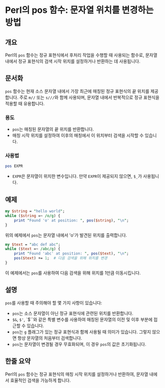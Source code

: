 <!--
Meta Description: # Perl의 pos 함수: 문자열 위치를 변경하는 방법 ## 개요 Perl의 `pos` 함수는 정규 표현식에서 후처리 작업을 수행할 때 사용되는 함수로, 문자열 내에서 정규 표현식의 검색 시작 위치를 설정하거나 반환하는 데 사용됩니다. ## 문서화 `pos` 함수는 ...
Meta Keywords: pos, 위치를, 문자열, 내에서, 검색을
-->

# Perl의 pos 함수: 문자열 위치를 변경하는 방법

## 개요
Perl의 `pos` 함수는 정규 표현식에서 후처리 작업을 수행할 때 사용되는 함수로, 문자열 내에서 정규 표현식의 검색 시작 위치를 설정하거나 반환하는 데 사용됩니다.

## 문서화
`pos` 함수는 현재 소스 문자열 내에서 가장 최근에 매칭된 정규 표현식의 끝 위치를 제공합니다. 주로 `m//` 또는 `s///`와 함께 사용되며, 문자열 내에서 반복적으로 정규 표현식을 적용할 때 유용합니다.

### 용도
- `pos`는 매칭된 문자열의 끝 위치를 반환합니다.
- 매칭 시작 위치를 설정하여 이후의 매칭에서 이 위치부터 검색을 시작할 수 있습니다.

### 사용법
```perl
pos EXPR
```
- `EXPR`은 문자열이 위치한 변수입니다. 만약 `EXPR`이 제공되지 않으면, `$_`가 사용됩니다.

## 예제
```perl
my $string = "hello world";
while ($string =~ /o/g) {
    print "Found 'o' at position: ", pos($string), "\n";
}
```
위의 예제에서 `pos`는 문자열 내에서 'o'가 발견된 위치를 출력합니다.

```perl
my $text = "abc def abc";
while ($text =~ /abc/g) {
    print "Found 'abc' at position: ", pos($text), "\n";
    pos($text) += 1;  # 다음 검색을 위해 위치를 변경
}
```
이 예제에서는 `pos`를 사용하여 다음 검색을 위해 위치를 1만큼 이동시킵니다.

## 설명
`pos`를 사용할 때 주의해야 할 몇 가지 사항이 있습니다:
- `pos`는 소스 문자열이 아닌 정규 표현식에 관련된 위치를 반환합니다.
- `$&`, `$'`, `$``와 같은 특별 변수를 사용하여 매칭된 문자열의 이전 및 이후 부분에 접근할 수 있습니다.
- `pos`는 `g` 플래그가 있는 정규 표현식과 함께 사용될 때 의미가 있습니다. 그렇지 않으면 항상 문자열의 처음부터 검색합니다.
- `pos`는 문자열이 변경될 경우 무효화되며, 이 경우 `pos`의 값은 초기화됩니다.

## 한줄 요약
Perl의 `pos` 함수는 정규 표현식의 매칭 시작 위치를 설정하거나 반환하여, 문자열 내에서 효율적인 검색을 가능하게 합니다.